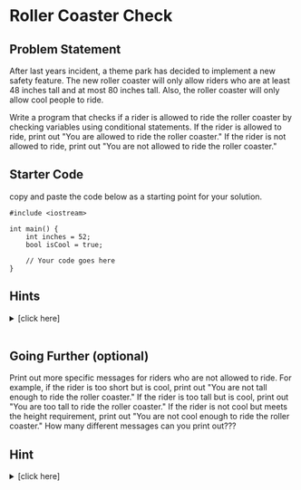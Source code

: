 # Roller Coaster Check
## Problem Statement
After last years incident, a theme park has decided to implement a new safety feature. The new roller coaster will only allow riders who are at least 48 inches tall and at most 80 inches tall. Also, the roller coaster will only allow cool people to ride. 

Write a program that checks if a rider is allowed to ride the roller coaster by checking variables using conditional statements. If the rider is allowed to ride, print out "You are allowed to ride the roller coaster." If the rider is not allowed to ride, print out "You are not allowed to ride the roller coaster."

## Starter Code
copy and paste the code below as a starting point for your solution.
```{c++}
#include <iostream>

int main() {
    int inches = 52;
    bool isCool = true;

    // Your code goes here
}
```

## Hints
<details>
<summary>[click here]</summary>

1. Setup a conditional statement to check if the rider is at least 48 inches tall.
```{c++}
if (conditional goes here) {
    // Your code goes here
}
2. Use boolean operators to check if the rider is more than 48 inches tall and less than 80 inches tall, and if the rider is cool.
```
</details>
<br>

## Going Further (optional)
Print out more specific messages for riders who are not allowed to ride. For example, if the rider is too short but is cool, print out "You are not tall enough to ride the roller coaster." If the rider is too tall but is cool, print out "You are too tall to ride the roller coaster." If the rider is not cool but meets the height requirement, print out "You are not cool enough to ride the roller coaster." How many different messages can you print out???

## Hint
<details>
<summary>[click here]</summary>

1. Use nested conditional statements!
</details>
<br>
